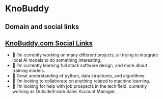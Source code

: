 # KnoBuddy

## Domain and social links

## [KnoBuddy.com Social Links](https://www.knobuddy.com)

- 🔭 I’m currently working on many different projects, all trying to integrate local AI models to do something interesting.
- 🌱 I’m currently learning full stack software design, and more about training models.
- 🐍 Great understanding of python, data structures, and algorithms.
- 👯 I’m looking to collaborate on anything related to machine learning.
- 🤔 I’m looking for help with job prospects in the tech field, currently working as Outside/Inside Sales Account Manager.
